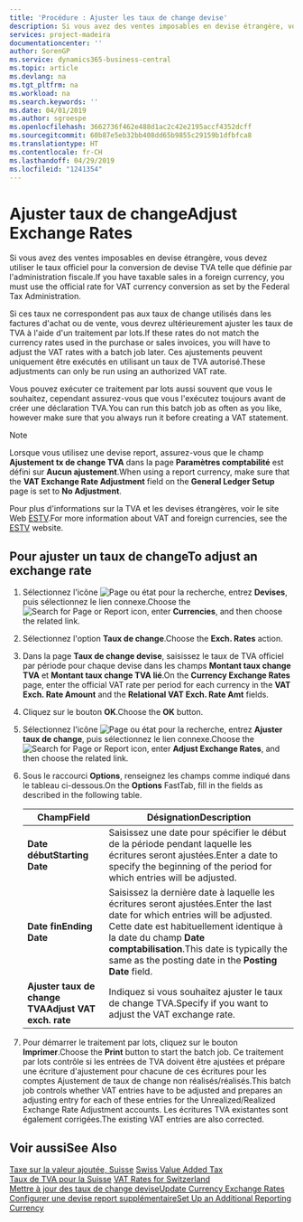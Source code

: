 ```yaml
---
title: 'Procédure : Ajuster les taux de change devise'
description: Si vous avez des ventes imposables en devise étrangère, vous devez utiliser le taux officiel pour la conversion de devise TVA telle que définie par l'administration fiscale.
services: project-madeira
documentationcenter: ''
author: SorenGP
ms.service: dynamics365-business-central
ms.topic: article
ms.devlang: na
ms.tgt_pltfrm: na
ms.workload: na
ms.search.keywords: ''
ms.date: 04/01/2019
ms.author: sgroespe
ms.openlocfilehash: 3662736f462e488d1ac2c42e2195accf4352dcff
ms.sourcegitcommit: 60b87e5eb32bb408dd65b9855c29159b1dfbfca8
ms.translationtype: HT
ms.contentlocale: fr-CH
ms.lasthandoff: 04/29/2019
ms.locfileid: "1241354"
---
```

# <a name="adjust-exchange-rates"></a><span data-ttu-id="de42f-103">Ajuster taux de change</span><span class="sxs-lookup"><span data-stu-id="de42f-103">Adjust Exchange Rates</span></span>
<span data-ttu-id="de42f-104">Si vous avez des ventes imposables en devise étrangère, vous devez utiliser le taux officiel pour la conversion de devise TVA telle que définie par l'administration fiscale.</span><span class="sxs-lookup"><span data-stu-id="de42f-104">If you have taxable sales in a foreign currency, you must use the official rate for VAT currency conversion as set by the Federal Tax Administration.</span></span>  

<span data-ttu-id="de42f-105">Si ces taux ne correspondent pas aux taux de change utilisés dans les factures d'achat ou de vente, vous devrez ultérieurement ajuster les taux de TVA à l'aide d'un traitement par lots.</span><span class="sxs-lookup"><span data-stu-id="de42f-105">If these rates do not match the currency rates used in the purchase or sales invoices, you will have to adjust the VAT rates with a batch job later.</span></span> <span data-ttu-id="de42f-106">Ces ajustements peuvent uniquement être exécutés en utilisant un taux de TVA autorisé.</span><span class="sxs-lookup"><span data-stu-id="de42f-106">These adjustments can only be run using an authorized VAT rate.</span></span>  

<span data-ttu-id="de42f-107">Vous pouvez exécuter ce traitement par lots aussi souvent que vous le souhaitez, cependant assurez-vous que vous l'exécutez toujours avant de créer une déclaration TVA.</span><span class="sxs-lookup"><span data-stu-id="de42f-107">You can run this batch job as often as you like, however make sure that you always run it before creating a VAT statement.</span></span>  

> [!NOTE]  
>  <span data-ttu-id="de42f-108">Lorsque vous utilisez une devise report, assurez-vous que le champ **Ajustement tx de change TVA** dans la page **Paramètres comptabilité** est défini sur **Aucun ajustement**.</span><span class="sxs-lookup"><span data-stu-id="de42f-108">When using a report currency, make sure that the **VAT Exchange Rate Adjustment** field on the **General Ledger Setup** page is set to **No Adjustment**.</span></span>  

<span data-ttu-id="de42f-109">Pour plus d'informations sur la TVA et les devises étrangères, voir le site Web [ESTV](https://go.microsoft.com/fwlink/?LinkId=285999).</span><span class="sxs-lookup"><span data-stu-id="de42f-109">For more information about VAT and foreign currencies, see the [ESTV](https://go.microsoft.com/fwlink/?LinkId=285999) website.</span></span>  

## <a name="to-adjust-an-exchange-rate"></a><span data-ttu-id="de42f-110">Pour ajuster un taux de change</span><span class="sxs-lookup"><span data-stu-id="de42f-110">To adjust an exchange rate</span></span>  

1.  <span data-ttu-id="de42f-111">Sélectionnez l'icône ![Page ou état pour la recherche](../../media/ui-search/search_small.png "icône Page ou état pour la recherche"), entrez **Devises**, puis sélectionnez le lien connexe.</span><span class="sxs-lookup"><span data-stu-id="de42f-111">Choose the ![Search for Page or Report](../../media/ui-search/search_small.png "Search for Page or Report icon") icon, enter **Currencies**, and then choose the related link.</span></span>  
2.  <span data-ttu-id="de42f-112">Sélectionnez l'option **Taux de change**.</span><span class="sxs-lookup"><span data-stu-id="de42f-112">Choose the **Exch. Rates** action.</span></span>  
3.  <span data-ttu-id="de42f-113">Dans la page **Taux de change devise**, saisissez le taux de TVA officiel par période pour chaque devise dans les champs **Montant taux change TVA** et **Montant taux change TVA lié**.</span><span class="sxs-lookup"><span data-stu-id="de42f-113">On the **Currency Exchange Rates** page, enter the official VAT rate per period for each currency in the **VAT Exch. Rate Amount** and the **Relational VAT Exch. Rate Amt** fields.</span></span>  
4.  <span data-ttu-id="de42f-114">Cliquez sur le bouton **OK**.</span><span class="sxs-lookup"><span data-stu-id="de42f-114">Choose the **OK** button.</span></span>  
5.  <span data-ttu-id="de42f-115">Sélectionnez l'icône ![Page ou état pour la recherche](../../media/ui-search/search_small.png "icône Page ou état pour la recherche"), entrez **Ajuster taux de change**, puis sélectionnez le lien connexe.</span><span class="sxs-lookup"><span data-stu-id="de42f-115">Choose the ![Search for Page or Report](../../media/ui-search/search_small.png "Search for Page or Report icon") icon, enter **Adjust Exchange Rates**, and then choose the related link.</span></span>  
6.  <span data-ttu-id="de42f-116">Sous le raccourci **Options**, renseignez les champs comme indiqué dans le tableau ci-dessous.</span><span class="sxs-lookup"><span data-stu-id="de42f-116">On the **Options** FastTab, fill in the fields as described in the following table.</span></span>   

    |<span data-ttu-id="de42f-117">Champ</span><span class="sxs-lookup"><span data-stu-id="de42f-117">Field</span></span>|<span data-ttu-id="de42f-118">Désignation</span><span class="sxs-lookup"><span data-stu-id="de42f-118">Description</span></span>|  
    |---------------------------------|---------------------------------------|  
    |<span data-ttu-id="de42f-119">**Date début**</span><span class="sxs-lookup"><span data-stu-id="de42f-119">**Starting Date**</span></span>|<span data-ttu-id="de42f-120">Saisissez une date pour spécifier le début de la période pendant laquelle les écritures seront ajustées.</span><span class="sxs-lookup"><span data-stu-id="de42f-120">Enter a date to specify the beginning of the period for which entries will be adjusted.</span></span>|  
    |<span data-ttu-id="de42f-121">**Date fin**</span><span class="sxs-lookup"><span data-stu-id="de42f-121">**Ending Date**</span></span>|<span data-ttu-id="de42f-122">Saisissez la dernière date à laquelle les écritures seront ajustées.</span><span class="sxs-lookup"><span data-stu-id="de42f-122">Enter the last date for which entries will be adjusted.</span></span> <span data-ttu-id="de42f-123">Cette date est habituellement identique à la date du champ **Date comptabilisation**.</span><span class="sxs-lookup"><span data-stu-id="de42f-123">This date is typically the same as the posting date in the **Posting Date** field.</span></span>|  
    |<span data-ttu-id="de42f-124">**Ajuster taux de change TVA**</span><span class="sxs-lookup"><span data-stu-id="de42f-124">**Adjust VAT exch. rate**</span></span>|<span data-ttu-id="de42f-125">Indiquez si vous souhaitez ajuster le taux de change TVA.</span><span class="sxs-lookup"><span data-stu-id="de42f-125">Specify if you want to adjust the VAT exchange rate.</span></span>|  

7.  <span data-ttu-id="de42f-126">Pour démarrer le traitement par lots, cliquez sur le bouton **Imprimer**.</span><span class="sxs-lookup"><span data-stu-id="de42f-126">Choose the **Print** button to start the batch job.</span></span> <span data-ttu-id="de42f-127">Ce traitement par lots contrôle si les entrées de TVA doivent être ajustées et prépare une écriture d'ajustement pour chacune de ces écritures pour les comptes Ajustement de taux de change non réalisés/réalisés.</span><span class="sxs-lookup"><span data-stu-id="de42f-127">This batch job controls whether VAT entries have to be adjusted and prepares an adjusting entry for each of these entries for the Unrealized/Realized Exchange Rate Adjustment accounts.</span></span> <span data-ttu-id="de42f-128">Les écritures TVA existantes sont également corrigées.</span><span class="sxs-lookup"><span data-stu-id="de42f-128">The existing VAT entries are also corrected.</span></span>  

## <a name="see-also"></a><span data-ttu-id="de42f-129">Voir aussi</span><span class="sxs-lookup"><span data-stu-id="de42f-129">See Also</span></span>  
 <span data-ttu-id="de42f-130">[Taxe sur la valeur ajoutée, Suisse](swiss-value-added-tax.md) </span><span class="sxs-lookup"><span data-stu-id="de42f-130">[Swiss Value Added Tax](swiss-value-added-tax.md) </span></span>  
 <span data-ttu-id="de42f-131">[Taux de TVA pour la Suisse](vat-rates-for-switzerland.md) </span><span class="sxs-lookup"><span data-stu-id="de42f-131">[VAT Rates for Switzerland](vat-rates-for-switzerland.md) </span></span>  
[<span data-ttu-id="de42f-132">Mettre à jour des taux de change devise</span><span class="sxs-lookup"><span data-stu-id="de42f-132">Update Currency Exchange Rates</span></span>](../../finance-how-update-currencies.md)  
[<span data-ttu-id="de42f-133">Configurer une devise report supplémentaire</span><span class="sxs-lookup"><span data-stu-id="de42f-133">Set Up an Additional Reporting Currency</span></span>](../../finance-how-setup-additional-currencies.md)
